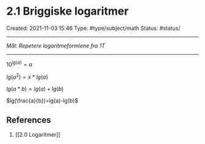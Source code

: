 # 2.1 Briggiske logaritmer
Created: 2021-11-03 15:46
Type: #type/subject/math 
Status: #status/

---

*Mål: Repetere logaritmeformlene fra 1T*

---

$10^{lg(a)}=a$

$lg(a^2)=x*lg(a)$

$lg(a*b)=lg(a)+lg(b)$

$lg(\frac{a}{b})=lg(a)-lg(b)$


## References
1. [[2.0 Logaritmer]]